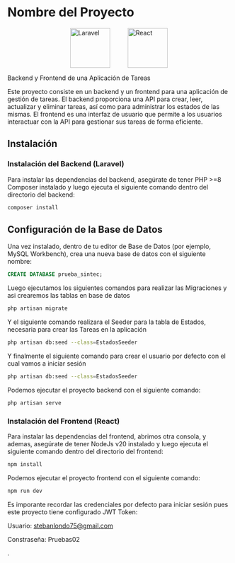 # Nombre del Proyecto

<div style="display: flex; justify-content: center; align-items: center;">
  <img src="https://upload.wikimedia.org/wikipedia/commons/thumb/9/9a/Laravel.svg/1200px-Laravel.svg.png" alt="Laravel" height="90" style="margin-right: 20px;" />
  <img src="https://upload.wikimedia.org/wikipedia/commons/thumb/a/a7/React-icon.svg/1280px-React-icon.svg.png" alt="React" height="90" style="margin-left: 20px;" />
</div>


Backend y Frontend de una Aplicación de Tareas

Este proyecto consiste en un backend y un frontend para una aplicación de gestión de tareas. El backend proporciona una API para crear, leer, actualizar y eliminar tareas, así como para administrar los estados de las mismas. El frontend es una interfaz de usuario que permite a los usuarios interactuar con la API para gestionar sus tareas de forma eficiente.

## Instalación

### Instalación del Backend (Laravel)

Para instalar las dependencias del backend, asegúrate de tener PHP >=8 Composer instalado y luego ejecuta el siguiente comando dentro del directorio del backend:

```bash
composer install
```

## Configuración de la Base de Datos

Una vez instalado, dentro de tu editor de Base de Datos (por ejemplo, MySQL Workbench), crea una nueva base de datos con el siguiente nombre:

```sql
CREATE DATABASE prueba_sintec;
```

Luego ejecutamos los siguientes comandos para realizar las Migraciones y asi crearemos las tablas en base de datos

```bash
php artisan migrate
```
Y el siguiente comando realizara el Seeder para la tabla de Estados, necesaria para crear las Tareas en la aplicación

```bash
php artisan db:seed --class=EstadosSeeder
```
Y finalmente el siguiente comando para crear el usuario por defecto con el cual vamos a iniciar sesión

```bash
php artisan db:seed --class=EstadosSeeder
```

Podemos ejecutar el proyecto backend con el siguiente comando:

```bash
php artisan serve
```

### Instalación del Frontend (React)

Para instalar las dependencias del frontend, abrimos otra consola, y ademas, asegúrate de tener NodeJs v20 instalado y luego ejecuta el siguiente comando dentro del directorio del frontend:

```bash
npm install
```

Podemos ejecutar el proyecto frontend con el siguiente comando:

```bash
npm run dev
```

Es imporante recordar las credenciales por defecto para iniciar sesión pues este proyecto tiene configurado JWT Token:

Usuario: stebanlondo75@gmail.com

Constraseña: Pruebas02

.
